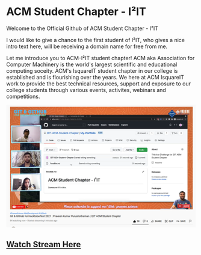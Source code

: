 # ACM Student Chapter - I²IT

Welcome to the Official Github of ACM Student Chapter - I²IT

I would like to give a chance to the first student of I²IT, who gives a nice intro text here, will be receiving a domain name for free from me.

Let me introduce you to ACM-I²IT student chapter! 
ACM aka Association for Computer Machinery is the world's largest scientific and educational computing soceity. ACM's IsquareIT student chapter in our college is established and is flourishing over the years. We here at ACM IsquareIT work to provide the best technical resources, support and exposure to our college students through various events, activites, webinars and competitions.

![StreamImg](Stream.png)

## [Watch Stream Here](https://rb.gy/uigohf)

